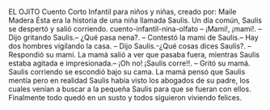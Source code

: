 EL OJITO
Cuento Corto Infantil para niños y niñas, creado por: Maile Madera Ésta era la historia de una niña llamada Saulis. Un día común, Saulis se despertó y salió corriendo. cuento-infantil-nina-olfato
– ¡Mami!, ¡mami!. – Dijo gritando Saulis.– ¿Qué pasa nena?. – Contestó la mami de Saulis.– Hay dos hombres vigilando la casa. – Dijo Saulis.-¿Qué cosas dices Saulis?. – Respondió su mami.
La mamá salió a ver que pasaba fuera, mientras Saulis estaba agitada e impresionada.– ¡Oh no! ¡Saulis corre!!. – Gritó su mamá.
Saulis corriendo se escondió bajo su cama. La mamá pensó que Saulis mentía pero en realidad Saulis había visto los abogados de su padre, los cuales venían a buscar a la pequeña Saulis para que se fueran con ellos.
Finalmente todo quedó en un susto y todos siguieron viviendo felices.
